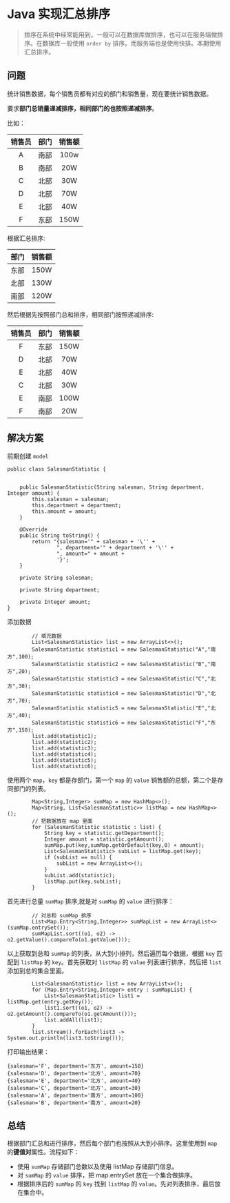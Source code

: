 # Java 实现汇总排序

> 排序在系统中经常能用到，一般可以在数据库做排序，也可以在服务端做排序。在数据库一般使用 `order by` 排序。而服务端也是使用快排。本期使用汇总排序。

## 问题
统计销售数据，每个销售员都有对应的部门和销售量，现在要统计销售数据。

要求**部门总销量递减排序，相同部门的也按照递减排序**。

比如：

| 销售员 | 部门 | 销售额 |
| :-----:| :----: | :----: |
| A | 南部 | 100w |
| B | 南部 | 20W |
| C | 北部 | 30W |
| D | 北部 | 70W |
| E | 北部 | 40W |
| F | 东部 | 150W|

根据汇总排序:

| 部门 | 销售额 |
| :----: | :----: |
| 东部 | 150W |
| 北部 | 130W|
| 南部 | 120W|

然后根据先按照部门总和排序，相同部门按照递减排序:

| 销售员 | 部门 | 销售额 |
| :-----:| :----: | :----: |
| F | 东部 | 150W |
| D | 北部 | 70W |
| E | 北部 | 40W |
| C | 北部 | 30W |
| E | 南部 | 100W |
| F | 南部 | 20W|

## 解决方案

前期创建 `model`
```
public class SalesmanStatistic {


    public SalesmanStatistic(String salesman, String department, Integer amount) {
        this.salesman = salesman;
        this.department = department;
        this.amount = amount;
    }

    @Override
    public String toString() {
        return "{salesman='" + salesman + '\'' +
                ", department='" + department + '\'' +
                ", amount=" + amount +
                '}';
    }

    private String salesman;

    private String department;

    private Integer amount;
}
```

添加数据
```
        // 填充数据
        List<SalesmanStatistic> list = new ArrayList<>();
        SalesmanStatistic statistic1 = new SalesmanStatistic("A","南方",100);
        SalesmanStatistic statistic2 = new SalesmanStatistic("B","南方",20);
        SalesmanStatistic statistic3 = new SalesmanStatistic("C","北方",30);
        SalesmanStatistic statistic4 = new SalesmanStatistic("D","北方",70);
        SalesmanStatistic statistic5 = new SalesmanStatistic("E","北方",40);
        SalesmanStatistic statistic6 = new SalesmanStatistic("F","东方",150);
        list.add(statistic1);
        list.add(statistic2);
        list.add(statistic3);
        list.add(statistic4);
        list.add(statistic5);
        list.add(statistic6);
```

使用两个 `map`，`key` 都是存部门，第一个 `map` 的 `value` 销售额的总额，第二个是存同部门的列表。

```
        Map<String,Integer> sumMap = new HashMap<>();
        Map<String, List<SalesmanStatistic>> listMap = new HashMap<>();
        // 把数据放在 map 里面
        for (SalesmanStatistic statistic : list) {
            String key = statistic.getDepartment();
            Integer amount = statistic.getAmount();
            sumMap.put(key,sumMap.getOrDefault(key,0) + amount);
            List<SalesmanStatistic> subList = listMap.get(key);
            if (subList == null) {
                subList = new ArrayList<>();
            }
            subList.add(statistic);
            listMap.put(key,subList);
        }
```
首先进行总量 `sumMap` 排序,就是对 `sumMap` 的 `value` 进行排序：
```
        // 对总和 sumMap 排序
        List<Map.Entry<String,Integer>> sumMapList = new ArrayList<>(sumMap.entrySet());
        sumMapList.sort((o1, o2) -> o2.getValue().compareTo(o1.getValue()));
```
以上获取到总和 `sumMap` 的列表，从大到小排列，然后遍历每个数据，根据 `key` 匹配到 `listMap` 的 `key`。首先获取对 `listMap` 的 `value` 列表进行排序，然后把 `list`  添加到总的集合里面。
```
        List<SalesmanStatistic> list = new ArrayList<>();
        for (Map.Entry<String,Integer> entry : sumMapList) {
            List<SalesmanStatistic> list1 =  listMap.get(entry.getKey());
            list1.sort((o1, o2) -> o2.getAmount().compareTo(o1.getAmount()));
            list.addAll(list1);
        }
        list.stream().forEach(list3 -> System.out.println(list3.toString()));
```

打印输出结果：
```
{salesman='F', department='东方', amount=150}
{salesman='D', department='北方', amount=70}
{salesman='E', department='北方', amount=40}
{salesman='C', department='北方', amount=30}
{salesman='A', department='南方', amount=100}
{salesman='B', department='南方', amount=20}
```

## 总结
根据部门汇总和进行排序，然后每个部门也按照从大到小排序。这里使用到 `map` 的**键值对**属性。流程如下：
* 使用 `sumMap` 存储部门总数以及使用 listMap 存储部门信息。
* 对 `sumMap` 的 `value` 排序，把 map.entrySet 放在一个集合做排序。
*  根据排序后的 `sumMap` 的 `key` 找到 `listMap` 的 `value`。先对列表排序，最后放在集合中。
 
